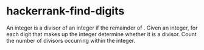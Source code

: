 # hackerrank-find-digits
An integer  is a divisor of an integer  if the remainder of .  Given an integer, for each digit that makes up the integer determine whether it is a divisor. Count the number of divisors occurring within the integer.
